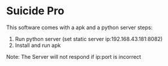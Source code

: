 # Suicide Pro
This software comes with a apk and a python server
steps: 
1. Run python server (set static server ip:192.168.43.181:8082)       
2. Install and run apk 

Note: The Server will not respond if ip:port is incorrect
